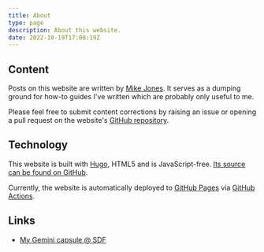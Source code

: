 ```yaml
---
title: About
type: page
description: About this website.
date: 2022-10-19T17:08:19Z
---
```


## Content

Posts on this website are written by [Mike Jones](https://github.com/n7st). It serves as a dumping ground for how-to
guides I've written which are probably only useful to me.

Please feel free to submit content corrections by raising an issue or opening a pull request on the website's
[GitHub repository](https://github.com/n7st/netsplit.uk).

## Technology

This website is built with [Hugo](https://gohugo.io), HTML5 and is JavaScript-free. [Its source can be found on GitHub](https://github.com/n7st/netsplit.uk).

Currently, the website is automatically deployed to [GitHub Pages](https://pages.github.com/) via [GitHub Actions](https://github.com/features/actions).

## Links

* [My Gemini capsule @ SDF](gemini://sdf.org/netsplit/)
